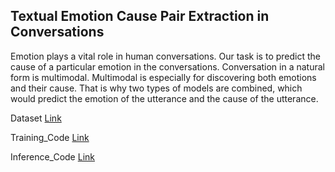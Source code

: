 ## Textual Emotion Cause Pair Extraction in Conversations

Emotion plays a vital role in human conversations. Our task
is to predict the cause of a particular emotion in the
conversations. Conversation in a natural form is multimodal.
Multimodal is especially for discovering both emotions and
their cause. That is why two types of models are combined,
which would predict the emotion of the utterance and the
cause of the utterance.



Dataset [Link][1] 


Training_Code [Link][2]


Inference_Code [Link][3]


[1]: https://www.kaggle.com/datasets/vasukapoor2003/project-dataset            "Dataset"
[2]: https://www.kaggle.com/code/vinayak21574/semeval               "Train"
[3]: https://www.kaggle.com/code/vinayak21574/semeval-infer      "Inference"
